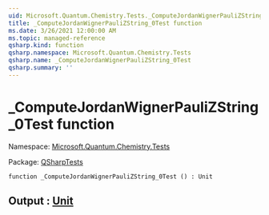 ```yaml
---
uid: Microsoft.Quantum.Chemistry.Tests._ComputeJordanWignerPauliZString_0Test
title: _ComputeJordanWignerPauliZString_0Test function
ms.date: 3/26/2021 12:00:00 AM
ms.topic: managed-reference
qsharp.kind: function
qsharp.namespace: Microsoft.Quantum.Chemistry.Tests
qsharp.name: _ComputeJordanWignerPauliZString_0Test
qsharp.summary: ''
---
```


# _ComputeJordanWignerPauliZString_0Test function

Namespace: [Microsoft.Quantum.Chemistry.Tests](xref:Microsoft.Quantum.Chemistry.Tests)

Package: [QSharpTests](https://nuget.org/packages/QSharpTests)




```qsharp
function _ComputeJordanWignerPauliZString_0Test () : Unit
```


## Output : [Unit](xref:microsoft.quantum.lang-ref.unit)

